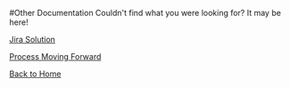 #Other Documentation 
Couldn't find what you were looking for? It may be here! 

[Jira Solution](https://docs.google.com/document/d/e/2PACX-1vSaqxuy1X8BzwVUDuRRjOqEjoaf9QNnGbr0nIHdH4n66H9eGbR2lzXxoczalLejqYWsZxppbAUKO5PD/pub) 

[Process Moving Forward](https://docs.google.com/document/d/e/2PACX-1vThdLtQW0lrO-tTphmFtUYN3NqPRjWrS_L4Uhx1grjDCSs7OdlYSA28hcZHftMvwRZIqGfrFqq2MNpT/pub)

[Back to Home](index.md)
